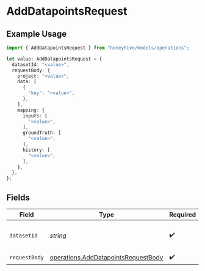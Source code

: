# AddDatapointsRequest

## Example Usage

```typescript
import { AddDatapointsRequest } from "honeyhive/models/operations";

let value: AddDatapointsRequest = {
  datasetId: "<value>",
  requestBody: {
    project: "<value>",
    data: [
      {
        "key": "<value>",
      },
    ],
    mapping: {
      inputs: [
        "<value>",
      ],
      groundTruth: [
        "<value>",
      ],
      history: [
        "<value>",
      ],
    },
  },
};
```

## Fields

| Field                                                                                      | Type                                                                                       | Required                                                                                   | Description                                                                                |
| ------------------------------------------------------------------------------------------ | ------------------------------------------------------------------------------------------ | ------------------------------------------------------------------------------------------ | ------------------------------------------------------------------------------------------ |
| `datasetId`                                                                                | *string*                                                                                   | :heavy_check_mark:                                                                         | The unique identifier of the dataset to add datapoints to like  `663876ec4611c47f4970f0c3` |
| `requestBody`                                                                              | [operations.AddDatapointsRequestBody](../../models/operations/adddatapointsrequestbody.md) | :heavy_check_mark:                                                                         | N/A                                                                                        |